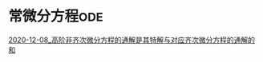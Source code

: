 # 常微分方程<small>ODE</small>

[2020-12-08_高阶非齐次微分方程的通解是其特解与对应齐次微分方程的通解的和](2020_12_08_高阶非齐次微分方程的通解是其特解与对应齐次微分方程的通解的和)